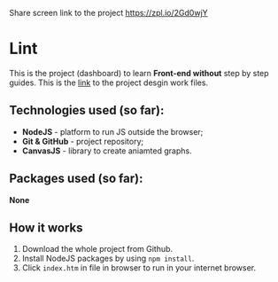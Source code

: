 Share screen link to the project https://zpl.io/2Gd0wjY

# Lint

This is the project (dashboard) to learn **Front-end without** step by step guides. This is the [link](https://zpl.io/2Gd0wjY) to the project desgin work files.

## Technologies used (so far):
 - **NodeJS** - platform to run JS outside the browser;
 - **Git & GitHub** - project repository;
 - **CanvasJS** - library to create aniamted graphs.

 ## Packages used (so far):
 **None**

## How it works
1. Download the whole project from Github.
2. Install NodeJS packages by using `npm install`.
3. Click `index.htm` in file in browser to run in your internet browser.